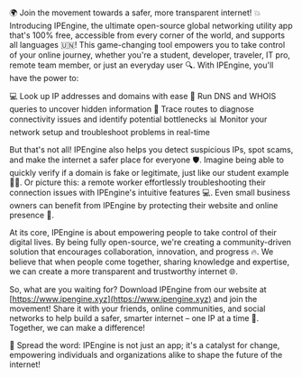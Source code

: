 🌍️️️ Join the movement towards a safer, more transparent internet! 💥 Introducing IPEngine, the ultimate open-source global networking utility app that's 100% free, accessible from every corner of the world, and supports all languages 🇺🇳! This game-changing tool empowers you to take control of your online journey, whether you're a student, developer, traveler, IT pro, remote team member, or just an everyday user 🔍. With IPEngine, you'll have the power to:

💻 Look up IP addresses and domains with ease
🔎 Run DNS and WHOIS queries to uncover hidden information
📍 Trace routes to diagnose connectivity issues and identify potential bottlenecks
📊 Monitor your network setup and troubleshoot problems in real-time

But that's not all! IPEngine also helps you detect suspicious IPs, spot scams, and make the internet a safer place for everyone 🛡️. Imagine being able to quickly verify if a domain is fake or legitimate, just like our student example 👩‍🎓. Or picture this: a remote worker effortlessly troubleshooting their connection issues with IPEngine's intuitive features 💻. Even small business owners can benefit from IPEngine by protecting their website and online presence 🏢.

At its core, IPEngine is about empowering people to take control of their digital lives. By being fully open-source, we're creating a community-driven solution that encourages collaboration, innovation, and progress 🔥. We believe that when people come together, sharing knowledge and expertise, we can create a more transparent and trustworthy internet 🌐.

So, what are you waiting for? Download IPEngine from our website at [https://www.ipengine.xyz](https://www.ipengine.xyz) and join the movement! Share it with your friends, online communities, and social networks to help build a safer, smarter internet – one IP at a time 🚀. Together, we can make a difference!

🔴️️️ Spread the word: IPEngine is not just an app; it's a catalyst for change, empowering individuals and organizations alike to shape the future of the internet!